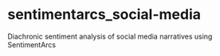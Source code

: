# sentimentarcs_social-media
Diachronic sentiment analysis of social media narratives using SentimentArcs
